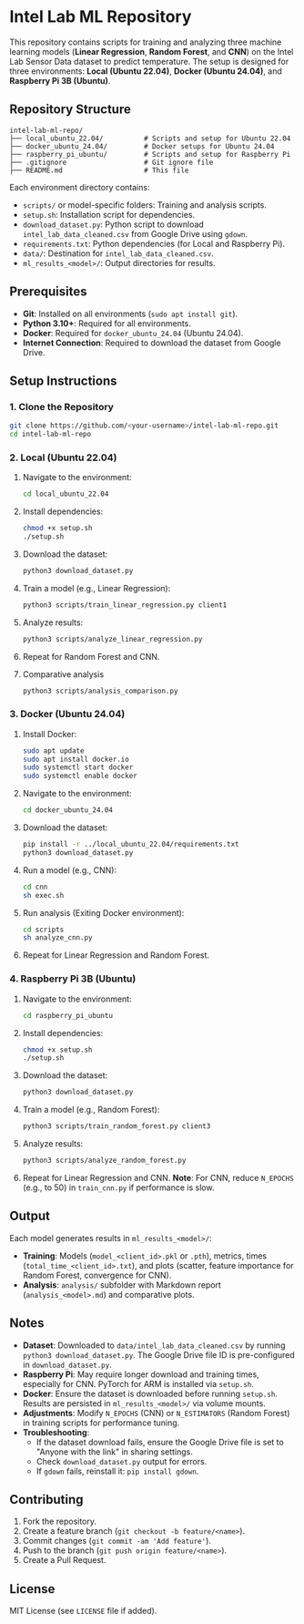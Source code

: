 # Intel Lab ML Repository

This repository contains scripts for training and analyzing three machine learning models (**Linear Regression**, **Random Forest**, and **CNN**) on the Intel Lab Sensor Data dataset to predict temperature. The setup is designed for three environments: **Local (Ubuntu 22.04)**, **Docker (Ubuntu 24.04)**, and **Raspberry Pi 3B (Ubuntu)**.

## Repository Structure

```
intel-lab-ml-repo/
├── local_ubuntu_22.04/          # Scripts and setup for Ubuntu 22.04
├── docker_ubuntu_24.04/         # Docker setups for Ubuntu 24.04
├── raspberry_pi_ubuntu/         # Scripts and setup for Raspberry Pi
├── .gitignore                   # Git ignore file
├── README.md                    # This file
```

Each environment directory contains:
- `scripts/` or model-specific folders: Training and analysis scripts.
- `setup.sh`: Installation script for dependencies.
- `download_dataset.py`: Python script to download `intel_lab_data_cleaned.csv` from Google Drive using `gdown`.
- `requirements.txt`: Python dependencies (for Local and Raspberry Pi).
- `data/`: Destination for `intel_lab_data_cleaned.csv`.
- `ml_results_<model>/`: Output directories for results.

## Prerequisites

- **Git**: Installed on all environments (`sudo apt install git`).
- **Python 3.10+**: Required for all environments.
- **Docker**: Required for `docker_ubuntu_24.04` (Ubuntu 24.04).
- **Internet Connection**: Required to download the dataset from Google Drive.

## Setup Instructions

### 1. Clone the Repository

```bash
git clone https://github.com/<your-username>/intel-lab-ml-repo.git
cd intel-lab-ml-repo
```

### 2. Local (Ubuntu 22.04)

1. Navigate to the environment:
   ```bash
   cd local_ubuntu_22.04
   ```

2. Install dependencies:
   ```bash
   chmod +x setup.sh
   ./setup.sh
   ```

3. Download the dataset:
   ```bash
   python3 download_dataset.py
   ```

4. Train a model (e.g., Linear Regression):
   ```bash
   python3 scripts/train_linear_regression.py client1
   ```

5. Analyze results:
   ```bash
   python3 scripts/analyze_linear_regression.py
   ```

6. Repeat for Random Forest and CNN.

7. Comparative analysis 
   ```bash
   python3 scripts/analysis_comparison.py
   ```

### 3. Docker (Ubuntu 24.04)

1. Install Docker:
   ```bash
   sudo apt update
   sudo apt install docker.io
   sudo systemctl start docker
   sudo systemctl enable docker
   ```

2. Navigate to the environment:
   ```bash
   cd docker_ubuntu_24.04
   ```

3. Download the dataset:
   ```bash
   pip install -r ../local_ubuntu_22.04/requirements.txt
   python3 download_dataset.py
   ```

4. Run a model (e.g., CNN):
   ```bash
   cd cnn
   sh exec.sh
   ```

5. Run analysis (Exiting Docker environment):
   ```bash
   cd scripts
   sh analyze_cnn.py
   ```

6. Repeat for Linear Regression and Random Forest.

### 4. Raspberry Pi 3B (Ubuntu)

1. Navigate to the environment:
   ```bash
   cd raspberry_pi_ubuntu
   ```

2. Install dependencies:
   ```bash
   chmod +x setup.sh
   ./setup.sh
   ```

3. Download the dataset:
   ```bash
   python3 download_dataset.py
   ```

4. Train a model (e.g., Random Forest):
   ```bash
   python3 scripts/train_random_forest.py client3
   ```

5. Analyze results:
   ```bash
   python3 scripts/analyze_random_forest.py
   ```

6. Repeat for Linear Regression and CNN. **Note**: For CNN, reduce `N_EPOCHS` (e.g., to 50) in `train_cnn.py` if performance is slow.

## Output

Each model generates results in `ml_results_<model>/`:
- **Training**: Models (`model_<client_id>.pkl` or `.pth`), metrics, times (`total_time_<client_id>.txt`), and plots (scatter, feature importance for Random Forest, convergence for CNN).
- **Analysis**: `analysis/` subfolder with Markdown report (`analysis_<model>.md`) and comparative plots.

## Notes

- **Dataset**: Downloaded to `data/intel_lab_data_cleaned.csv` by running `python3 download_dataset.py`. The Google Drive file ID is pre-configured in `download_dataset.py`.
- **Raspberry Pi**: May require longer download and training times, especially for CNN. PyTorch for ARM is installed via `setup.sh`.
- **Docker**: Ensure the dataset is downloaded before running `setup.sh`. Results are persisted in `ml_results_<model>/` via volume mounts.
- **Adjustments**: Modify `N_EPOCHS` (CNN) or `N_ESTIMATORS` (Random Forest) in training scripts for performance tuning.
- **Troubleshooting**:
  - If the dataset download fails, ensure the Google Drive file is set to "Anyone with the link" in sharing settings.
  - Check `download_dataset.py` output for errors.
  - If `gdown` fails, reinstall it: `pip install gdown`.

## Contributing

1. Fork the repository.
2. Create a feature branch (`git checkout -b feature/<name>`).
3. Commit changes (`git commit -am 'Add feature'`).
4. Push to the branch (`git push origin feature/<name>`).
5. Create a Pull Request.

## License

MIT License (see `LICENSE` file if added).